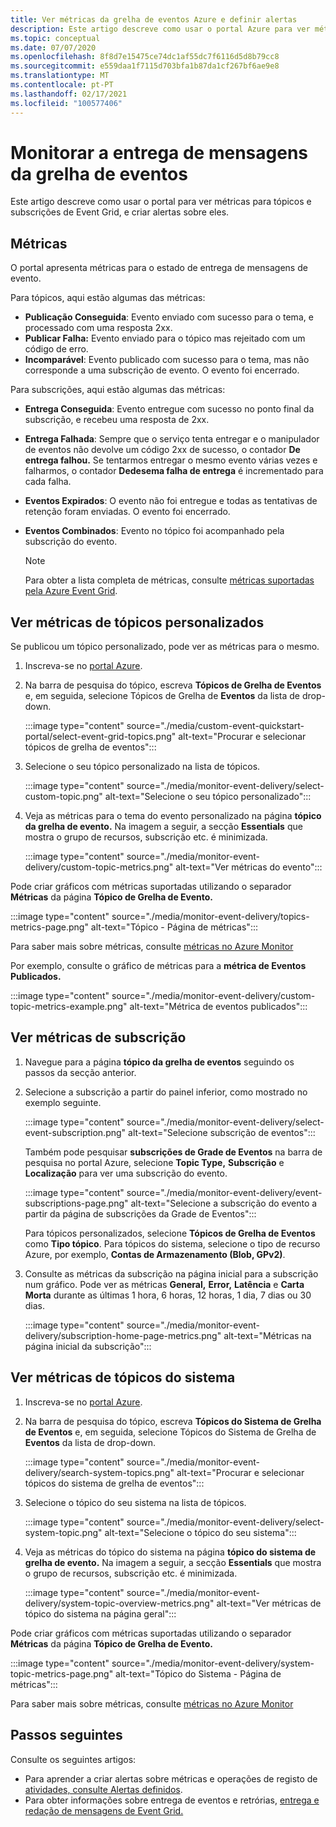 ```yaml
---
title: Ver métricas da grelha de eventos Azure e definir alertas
description: Este artigo descreve como usar o portal Azure para ver métricas para tópicos e subscrições de Azure Event Grid e criar alertas sobre eles.
ms.topic: conceptual
ms.date: 07/07/2020
ms.openlocfilehash: 8f8d7e15475ce74dc1af55dc7f6116d5d8b79cc8
ms.sourcegitcommit: e559daa1f7115d703bfa1b87da1cf267bf6ae9e8
ms.translationtype: MT
ms.contentlocale: pt-PT
ms.lasthandoff: 02/17/2021
ms.locfileid: "100577406"
---
```

# <a name="monitor-event-grid-message-delivery"></a>Monitorar a entrega de mensagens da grelha de eventos 
Este artigo descreve como usar o portal para ver métricas para tópicos e subscrições de Event Grid, e criar alertas sobre eles. 

## <a name="metrics"></a>Métricas

O portal apresenta métricas para o estado de entrega de mensagens de evento.

Para tópicos, aqui estão algumas das métricas:

* **Publicação Conseguida**: Evento enviado com sucesso para o tema, e processado com uma resposta 2xx.
* **Publicar Falha:** Evento enviado para o tópico mas rejeitado com um código de erro.
* **Incomparável**: Evento publicado com sucesso para o tema, mas não corresponde a uma subscrição de evento. O evento foi encerrado.

Para subscrições, aqui estão algumas das métricas:

* **Entrega Conseguida**: Evento entregue com sucesso no ponto final da subscrição, e recebeu uma resposta de 2xx.
* **Entrega Falhada**: Sempre que o serviço tenta entregar e o manipulador de eventos não devolve um código 2xx de sucesso, o contador **De entrega falhou.** Se tentarmos entregar o mesmo evento várias vezes e falharmos, o contador **Dedesema falha de entrega** é incrementado para cada falha.
* **Eventos Expirados**: O evento não foi entregue e todas as tentativas de retenção foram enviadas. O evento foi encerrado.
* **Eventos Combinados**: Evento no tópico foi acompanhado pela subscrição do evento.

    > [!NOTE]
    > Para obter a lista completa de métricas, consulte [métricas suportadas pela Azure Event Grid](metrics.md).

## <a name="view-custom-topic-metrics"></a>Ver métricas de tópicos personalizados

Se publicou um tópico personalizado, pode ver as métricas para o mesmo. 

1. Inscreva-se no [portal Azure](https://portal.azure.com/).
2. Na barra de pesquisa do tópico, escreva **Tópicos de Grelha de Eventos** e, em seguida, selecione Tópicos de Grelha de **Eventos** da lista de drop-down. 

    :::image type="content" source="./media/custom-event-quickstart-portal/select-event-grid-topics.png" alt-text="Procurar e selecionar tópicos de grelha de eventos":::
3. Selecione o seu tópico personalizado na lista de tópicos. 

    :::image type="content" source="./media/monitor-event-delivery/select-custom-topic.png" alt-text="Selecione o seu tópico personalizado":::
4. Veja as métricas para o tema do evento personalizado na página **tópico da grelha de evento.** Na imagem a seguir, a secção **Essentials** que mostra o grupo de recursos, subscrição etc. é minimizada. 

    :::image type="content" source="./media/monitor-event-delivery/custom-topic-metrics.png" alt-text="Ver métricas do evento":::

Pode criar gráficos com métricas suportadas utilizando o separador **Métricas** da página **Tópico de Grelha de Evento.**

:::image type="content" source="./media/monitor-event-delivery/topics-metrics-page.png" alt-text="Tópico - Página de métricas":::

Para saber mais sobre métricas, consulte [métricas no Azure Monitor](../azure-monitor/essentials/data-platform-metrics.md)

Por exemplo, consulte o gráfico de métricas para a **métrica de Eventos Publicados.**

:::image type="content" source="./media/monitor-event-delivery/custom-topic-metrics-example.png" alt-text="Métrica de eventos publicados":::


## <a name="view-subscription-metrics"></a>Ver métricas de subscrição
1. Navegue para a página **tópico da grelha de eventos** seguindo os passos da secção anterior. 
2. Selecione a subscrição a partir do painel inferior, como mostrado no exemplo seguinte. 

    :::image type="content" source="./media/monitor-event-delivery/select-event-subscription.png" alt-text="Selecione subscrição de eventos":::    

    Também pode pesquisar **subscrições de Grade de Eventos** na barra de pesquisa no portal Azure, selecione **Topic Type,** **Subscrição** e **Localização** para ver uma subscrição do evento. 

    :::image type="content" source="./media/monitor-event-delivery/event-subscriptions-page.png" alt-text="Selecione a subscrição do evento a partir da página de subscrições da Grade de Eventos":::        

    Para tópicos personalizados, selecione **Tópicos de Grelha de Eventos** como **Tipo tópico**. Para tópicos do sistema, selecione o tipo de recurso Azure, por exemplo, **Contas de Armazenamento (Blob, GPv2)**. 
3. Consulte as métricas da subscrição na página inicial para a subscrição num gráfico. Pode ver as métricas **General,** **Error,** **Latência** e **Carta Morta** durante as últimas 1 hora, 6 horas, 12 horas, 1 dia, 7 dias ou 30 dias. 

    :::image type="content" source="./media/monitor-event-delivery/subscription-home-page-metrics.png" alt-text="Métricas na página inicial da subscrição":::    

## <a name="view-system-topic-metrics"></a>Ver métricas de tópicos do sistema

1. Inscreva-se no [portal Azure](https://portal.azure.com/).
2. Na barra de pesquisa do tópico, escreva **Tópicos do Sistema de Grelha de Eventos** e, em seguida, selecione Tópicos do Sistema de Grelha de **Eventos** da lista de drop-down. 

    :::image type="content" source="./media/monitor-event-delivery/search-system-topics.png" alt-text="Procurar e selecionar tópicos do sistema de grelha de eventos":::
3. Selecione o tópico do seu sistema na lista de tópicos. 

    :::image type="content" source="./media/monitor-event-delivery/select-system-topic.png" alt-text="Selecione o tópico do seu sistema":::
4. Veja as métricas do tópico do sistema na página **tópico do sistema de grelha de evento.** Na imagem a seguir, a secção **Essentials** que mostra o grupo de recursos, subscrição etc. é minimizada. 

    :::image type="content" source="./media/monitor-event-delivery/system-topic-overview-metrics.png" alt-text="Ver métricas de tópico do sistema na página geral":::

Pode criar gráficos com métricas suportadas utilizando o separador **Métricas** da página **Tópico de Grelha de Evento.**

:::image type="content" source="./media/monitor-event-delivery/system-topic-metrics-page.png" alt-text="Tópico do Sistema - Página de métricas":::

Para saber mais sobre métricas, consulte [métricas no Azure Monitor](../azure-monitor/essentials/data-platform-metrics.md)


## <a name="next-steps"></a>Passos seguintes
Consulte os seguintes artigos:

- Para aprender a criar alertas sobre métricas e operações de registo de [atividades, consulte Alertas definidos](set-alerts.md).
- Para obter informações sobre entrega de eventos e retrórias, [entrega e redação de mensagens de Event Grid.](delivery-and-retry.md)

